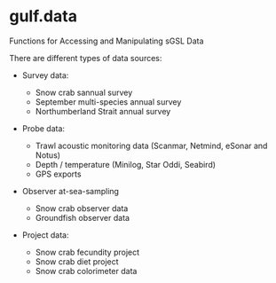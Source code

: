 # gulf.data

Functions for Accessing and Manipulating sGSL Data

There are different types of data sources:

* Survey data:
  - Snow crab sannual survey
  - September multi-species annual survey 
  - Northumberland Strait annual survey
  
* Probe data:
  - Trawl acoustic monitoring data (Scanmar, Netmind, eSonar and Notus)
  - Depth / temperature (Minilog, Star Oddi, Seabird)
  - GPS exports
  
* Observer at-sea-sampling
  - Snow crab observer data
  - Groundfish observer data
  
* Project data:
  - Snow crab fecundity project
  - Snow crab diet project
  - Snow crab colorimeter data
